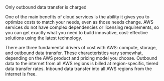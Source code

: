 Only outbound data transfer is charged

One of the main benefits of cloud services is the ability it gives you to optimize costs to match your needs, even as those needs change. AWS services do not have complex dependencies or licensing requirements, so you can get exactly what you need to build innovative, cost-effective solutions using the latest technology.

There are three fundamental drivers of cost with AWS: compute, storage, and outbound data transfer. These characteristics vary somewhat, depending on the AWS product and pricing model you choose. Outbound data to the internet from all AWS regions is billed at region-specific, tiered data transfer rates. Inbound data transfer into all AWS regions from the internet is free.
